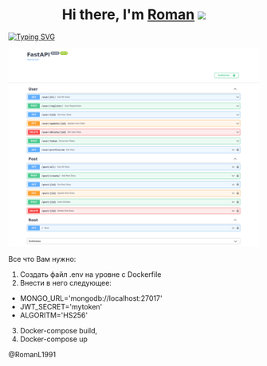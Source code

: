 <h1 align="center">Hi there, I'm <a href="#!" target="_blank">Roman</a> 
<img src="https://github.com/blackcater/blackcater/raw/main/images/Hi.gif" height="32"/></h1>


[![Typing SVG](https://readme-typing-svg.herokuapp.com?color=%2336BCF7&lines=FastApi+Uvicorn+Mongo+Docker)](https://git.io/typing-svg)

![Image alt](https://github.com/RomanL91/webtronic_app/raw/master/view.png)


Все что Вам нужно: 
1) Создать файл .env на уровне с Dockerfile
2) Внести в него следующее:
  - MONGO_URL='mongodb://localhost:27017'
  - JWT_SECRET='mytoken'
  - ALGORITM='HS256'
3) Docker-compose build, 
4) Docker-compose up

@RomanL1991
